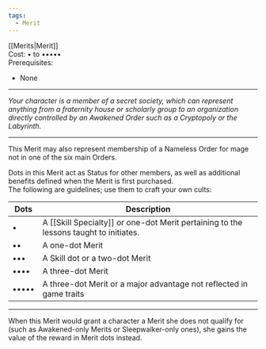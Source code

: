 ```yaml
---
tags:
  - Merit
---
```


[[Merits|Merit]]\
Cost: • to •••••\
Prerequisites:
- None

---

_Your character is a member of a secret society, which can represent anything from a fraternity house or scholarly group to an organization directly controlled by an Awakened Order such as a Cryptopoly or the Labyrinth._

---

This Merit may also represent membership of a Nameless Order for mage not in one of the six main Orders.

Dots in this Merit act as Status for other members, as well as additional benefits defined when the Merit is first purchased.\
The following are guidelines; use them to craft your own cults:

| Dots  | Description                                                                       |
| ----- | --------------------------------------------------------------------------------- |
| •     | A [[Skill Specialty]] or one-dot Merit pertaining to the lessons taught to initiates. |
| ••    | A one-dot Merit                                                                   |
| •••   | A Skill dot or a two-dot Merit                                                    |
| ••••  | A three-dot Merit                                                                 |
| ••••• | A three-dot Merit or a major advantage not reflected in game traits               |

---

When this Merit would grant a character a Merit she does not qualify for (such as Awakened-only Merits or Sleepwalker-only ones), she gains the value of the reward in Merit dots instead.